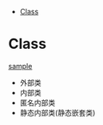 <!-- TOC -->

* [Class](#class)

<!-- TOC -->

# Class
[sample](../../app/src/main/java/com/example/android_lesson/java/innerclass/OuterClass.java)
* 外部类
* 内部类
* 匿名内部类
* 静态内部类(静态嵌套类)